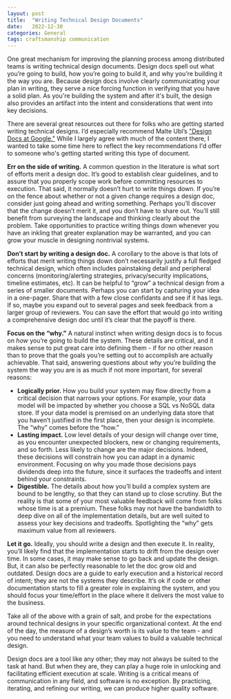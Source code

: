 ```yaml
---
layout: post
title:  "Writing Technical Design Documents"
date:   2022-12-30
categories: General
tags: craftsmanship communication
---
```


One great mechanism for improving the planning process among distributed teams is writing technical design documents. Design docs spell out what you’re going to build, how you’re going to build it, and why you’re building it the way you are. Because design docs involve clearly communicating your plan in writing, they serve a nice forcing function in verifying that you have a solid plan. As you're building the system and after it's built, the design also provides an artifact into the intent and considerations that went into key decisions.

There are several great resources out there for folks who are getting started writing technical designs. I’d especially recommend Malte Ubl’s ["Design Docs at Google."](https://www.industrialempathy.com/posts/design-docs-at-google/) While I largely agree with much of the content there, I wanted to take some time here to reflect the key recommendations I'd offer to someone who's getting started writing this type of document.

**Err on the side of writing.** A common question in the literature is what sort of efforts merit a design doc. It’s good to establish clear guidelines, and to assure that you properly scope work before committing resources to execution. That said, it normally doesn’t hurt to write things down. If you’re on the fence about whether or not a given change requires a design doc, consider just going ahead and writing something. Perhaps you’ll discover that the change doesn’t merit it, and you don’t have to share out. You’ll still benefit from surveying the landscape and thinking clearly about the problem. Take opportunities to practice writing things down whenever you have an inkling that greater explanation may be warranted, and you can grow your muscle in designing nontrivial systems.

**Don’t start by writing a design doc.** A corollary to the above is that lots of efforts that merit writing things down don’t necessarily justify a full fledged technical design, which often includes painstaking detail and peripheral concerns (monitoring/alerting strategies, privacy/security implications, timeline estimates, etc). It can be helpful to “grow” a technical design from a series of smaller documents. Perhaps you can start by capturing your idea in a one-pager. Share that with a few close confidants and see if it has legs. If so, maybe you expand out to several pages and seek feedback from a larger group of reviewers. You can save the effort that would go into writing a comprehensive design doc until it’s clear that the payoff is there.

**Focus on the “why.”** A natural instinct when writing design docs is to focus on _how_ you’re going to build the system. These details are critical, and it makes sense to put great care into defining them - if for no other reason than to prove that the goals you’re setting out to accomplish are actually achievable. That said, answering questions about _why_ you’re building the system the way you are is as much if not more important, for several reasons:
- **Logically prior.** How you build your system may flow directly from a critical decision that narrows your options. For example, your data model will be impacted by whether you choose a SQL vs NoSQL data store. If your data model is premised on an underlying data store that you haven’t justified in the first place, then your design is incomplete. The “why” comes before the “how.”
- **Lasting impact.** Low level details of your design will change over time, as you encounter unexpected blockers, new or changing requirements, and so forth. Less likely to change are the major decisions. Indeed, these decisions will constrain how you can adapt in a dynamic environment. Focusing on why you made those decisions pays dividends deep into the future, since it surfaces the tradeoffs and intent behind your constraints.
- **Digestible.** The details about how you’ll build a complex system are bound to be lengthy, so that they can stand up to close scrutiny. But the reality is that some of your most valuable feedback will come from folks whose time is at a premium. These folks may not have the bandwidth to deep dive on all of the implementation details, but are well suited to assess your key decisions and tradeoffs. Spotlighting the “why” gets maximum value from all reviewers.

**Let it go.** Ideally, you should write a design and then execute it. In reality, you’ll likely find that the implementation starts to drift from the design over time. In some cases, it may make sense to go back and update the design. But, it can also be perfectly reasonable to let the doc grow old and outdated. Design docs are a guide to early execution and a historical record of intent; they are not the systems they describe. It’s ok if code or other documentation starts to fill a greater role in explaining the system, and you should focus your time/effort in the place where it delivers the most value to the business.

Take all of the above with a grain of salt, and probe for the expectations around technical designs in your specific organizational context. At the end of the day, the measure of a design’s worth is its value to the team - and you need to understand what your team values to build a valuable technical design.

Design docs are a tool like any other; they may not always be suited to the task at hand. But when they are, they can play a huge role in unlocking and facilitating efficient execution at scale. Writing is a critical means of communication in any field, and software is no exception. By practicing, iterating, and refining our writing, we can produce higher quality software.
